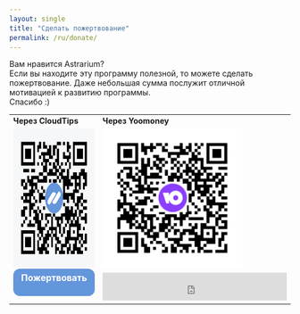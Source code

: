 ```yaml
---
layout: single
title: "Сделать пожертвование"
permalink: /ru/donate/
---
```


Вам нравится Astrarium?<br/>
Если вы находите эту программу полезной, то можете сделать пожертвование. Даже небольшая сумма послужит отличной мотивацией к развитию программы.<br/>Спасибо :)
<br/>

<table border="0">
 <tr>
	<td><b>Через CloudTips</b></td>
    <td><b>Через Yoomoney</b></td>
    
 </tr>
 
 <tr>
    <td>
		<img src="/assets/images/qr/qr-cloudtips.png" class="qr" />
	</td>
    <td>
		<img src="/assets/images/qr/qr-yoomoney.png" class="qr" />
	</td>
 </tr>

  <tr>
    <td>
		<div class="cloudtips"> 
			<a href="https://pay.cloudtips.ru/p/465ec2c2">Пожертвовать</a>
		</div>
	</td>
    <td>
		<iframe src="https://yoomoney.ru/quickpay/fundraise/button?billNumber=B1UQ5gP24vY.231024&" width="330" height="50" frameborder="0" allowtransparency="true" scrolling="no"></iframe>
	</td>
 </tr>
 
</table>


<style type="text/css">
	.cloudtips {
		background: #6496dc;
		border-radius: 12px;
		padding: 6px;
		min-height: 37px;
		display: block;
		margin-top: -18px;
	}
	
	.cloudtips a {
		color: white;
		text-decoration: none;
		display: block;
		text-align: center;
		font-size: 16px;
		font-weight: bold;
	}

	.qr {
		width: 250px;
		height: 250px;
	}
	
</style>

